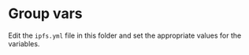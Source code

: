 # Group vars

Edit the `ipfs.yml` file in this folder and set the appropriate values for the variables.
